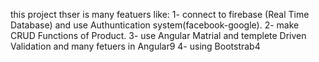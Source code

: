 this project thser is many featuers like:
1- connect to firebase (Real Time Database) and use Authuntication system(facebook-google).
2- make CRUD Functions of Product.
3- use Angular Matrial and templete Driven Validation and many fetuers in Angular9
4- using Bootstrab4

